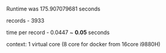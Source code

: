 Runtime was 175.907079681 seconds

records - 3933

time per record - 0.0447 ~ **0.05** seconds

context: 1 virtual core (8 core for docker from 16core i9880H)